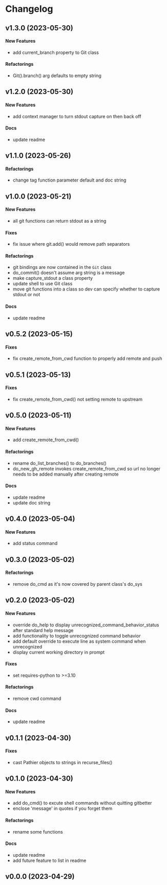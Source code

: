 # Changelog

## v1.3.0 (2023-05-30)

#### New Features

* add current_branch property to Git class
#### Refactorings

* Git().branch() arg defaults to empty string


## v1.2.0 (2023-05-30)

#### New Features

* add context manager to turn stdout capture on then back off
#### Docs

* update readme


## v1.1.0 (2023-05-26)

#### Refactorings

* change tag function parameter default and doc string
## v1.0.0 (2023-05-21)

#### New Features

* all git functions can return stdout as a string
#### Fixes

* fix issue where git.add() would remove path separators
#### Refactorings

* git bindings are now contained in the `Git` class
* do_commit() doesn't assume arg string is a message
* make capture_stdout a class property
* update shell to use Git class
* move git functions into a class so dev can specify whether to capture stdout or not
#### Docs

* update readme


## v0.5.2 (2023-05-15)

#### Fixes

* fix create_remote_from_cwd function to properly add remote and push


## v0.5.1 (2023-05-13)

#### Fixes

* fix  create_remote_from_cwd() not setting remote to upstream


## v0.5.0 (2023-05-11)

#### New Features

* add create_remote_from_cwd()
#### Refactorings

* rename do_list_branches() to do_branches()
* do_new_gh_remote invokes create_remote_from_cwd so url no longer needs to be added manually after creating remote
#### Docs

* update readme
* update doc string


## v0.4.0 (2023-05-04)

#### New Features

* add status command


## v0.3.0 (2023-05-02)

#### Refactorings

* remove do_cmd as it's now covered by parent class's do_sys


## v0.2.0 (2023-05-02)

#### New Features

* override do_help to display unrecognized_command_behavior_status after standard help message
* add functionality to toggle unrecognized command behavior
* add default override to execute line as system command when unrecognized
* display current working directory in prompt
#### Fixes

* set requires-python to >=3.10
#### Refactorings

* remove cwd command
#### Docs

* update readme


## v0.1.1 (2023-04-30)

#### Fixes

* cast Pathier objects to strings in recurse_files()


## v0.1.0 (2023-04-30)

#### New Features

* add do_cmd() to excute shell commands without quitting gitbetter
* enclose 'message' in quotes if you forget them
#### Refactorings

* rename some functions
#### Docs

* update readme
* add future feature to list in readme


## v0.0.0 (2023-04-29)

